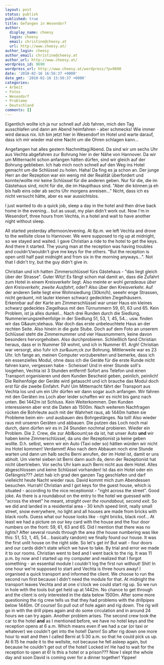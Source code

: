 ```yaml
---
layout: post
status: publish
published: true
title: Gefangen in Wesendorf
author:
  display_name: cheesy
  login: cheesy
  email: christine@cheesy.at
  url: http://www.cheesy.at/
author_login: cheesy
author_email: christine@cheesy.at
author_url: http://www.cheesy.at/
wordpress_id: 9690
wordpress_url: http://www.cheesy.at/wordpress/?p=9690
date: '2010-02-16 16:56:37 +0000'
date_gmt: '2010-02-16 15:56:37 +0000'
categories:
- Arbeit
- Fotos
- Wesendorf
- Probleme
- Deutschland
comments: []
---
```

<!--:de-->Eigentlich wollte ich ja nur schnell auf Job fahren, mich den Tag ausschlafen und dann am Abend heimfahren - aber schmecks! Wie immer wird daraus nix. Ich bin jetzt hier in Wesendorf im Hotel und warte darauf, dass ich mir wieder mal eine Nacht um die Ohren schlagen kann...
Angefangen hat alles gestern Nachmittag/Abend. Da sind wir um sechs Uhr aus Vechta abgefahren zur Bohrung hier in der Nähe von Hannover. Da wir um Mitternacht schon anfangen hätten dürfen, sind wir gleich auf der Bohrung geblieben. Ich hab mich noch schnell auf den Weg ins Hotel gemacht um die Schlüssel zu holen. Haha! Da fing es ja schon an. Der junge Herr an der Rezeption war ein wenig mit der Realität überfordert und konnte/wollte mir keine Schlüssel für die anderen geben. Nur für die, die im Gästehaus sind, nicht für die, die im Haupthaus sind. "Aber die können ja eh bis halb eins oder ab sechs Uhr morgens anreisen..." Nicht, dass ich es nicht versucht hätte, aber es war aussichtslos.
<!--:--><!--:en-->I just wanted to do a quick job, sleep a day in the hotel and then drive back home in the evening... but as usual, my plan didn't work out. Now I'm in Wesendorf, three hours from Vechta, in a hotel and wait to have another night without sleep.
All started yesterday afternoon/evening. At 6p.m. we left Vechta and drove to the wellsite close to Hannover. We were supposed to rig up at midnight, so we stayed and waited. I gave Christian a ride to the hotel to get the keys. And there it started. The young man at the reception was having troubles and couldn't/wouldn't give me keys for the others. "But the reception is open until half past midnight and from six in the morning anyways...". Not that I didn't try, but the guy didn't give in.
<!--:--><!--more--><!--:de-->
Christian und ich hatten Zimmerschlüssel fürs Gästehaus - "das liegt gleich über der Strasse". Guter Witz! Es fängt schon mal damit an, dass die Zufahrt zum Hotel in einem Kreisverkehr liegt. Also meinte er wohl _geradeaus über den Kreisverkehr, zweite Ausfahrt_, oder? Also über den Kreisverkehr. Auf der anderen Seite liegt eine Wohnsiedlung (30km/h), seeehr enge Strassen, nicht geräumt, mit lauter kleinen schwarz gedeckten Ziegelhäusern. Erkennbar auf der Karte am Zimmerschlüssel war unser Haus ein kleines schwarz gedecktes Ziegelhaus mit den Türnummern 59, 61, 63 und 65. Kein Problem, ist ja alles dunkel... Nach drei Runden durch die Siedlung, Nummerierungsreihenfolge in der Siedlung 51, 53, 1, 45, 54... usw. finden wir das G&aum;stehaus. War doch das erste unbeleuchtete Haus an der rechten Seite. Also hinein in die gute Stube. Doch auf dem Foto an unserem Schlüssel steht die Zimmernummer und vier Hausnummern, keine davon besonders hervorgehoben. Also durchprobieren. Schließlich fand Christian heraus, dass er in Nummer 59 wohnt, und ich in Nummer 61. Argh!
Christian war versorgt, also fuhr ich zur&uum;ck zur Bohrung. Mittlerweile war es 23 Uhr. Ich fange an, meinen Computer vorzubereiten und bemerke, dass ich ein essenzielles Modul, ohne dass ich die Geräte für die erste Runde nicht fahren kann, vergessen habe - Scheisse! Und in einer Stunde soll's losgehen, Vechta ist 3 Stunden entfernt!
Sofort ans Telefon und einen Transport organisieren und dem Kunden Bescheid geben, peinlich, peinlich! Die Reihenfolge der Geräte wird getauscht und ich brauche das Modul doch erst für die zweite Einfahrt. Puh! Um Mitternacht fährt der Transport aus Vechta los und um ein Uhr dürfen wir dann sogar auch anfangen.
Wir fahren mit den Geräten ins Loch aber leider schaffen wir es nicht bis ganz nach unten. Bei 1442m ist Schluss. Kein Weiterkommen. Den Kunden interessieren aber erst die Daten ab 1500m. Nach weiterem Nachfragen rücken die Bohrleute auch mit der Wahrheit raus, ab 1440m hatten sie Probleme beim ein- und ausbauen des Bohrgestänges. Na toll! Also wieder raus mit unseren Geräten und abbauen. Die putzen das Loch noch mal durch, dann dürfen wir es in 24 Stunden nochmal probieren.
Wieder ein Problem. Die 2. Crew, die zur Abl&oouml;se da ist, hat unser Auto **und** wir haben keine Zimmerschlüssel, da uns der Rezeptionist ja keine geben wollte. D.h. selbst, wenn wir ein Auto (Taxi oder so) hätten würden wir nicht ins Hotel kommen! Verdammt! Also nach dem Abbauen noch eine Stunde warten und dann um halb sechs Berni anrufen, der im Hotel ist, damit er uns abholt.
Um viertel sieben ist Berni dann auch da, denn der Rezeptionist hat nicht übertrieben. Vor sechs Uhr kam auch Berni nicht aus dem Hotel. Alles abgeschlossen und keine Schlüssel vorhanden! Ist das ein Hotel oder ein Gefängnis???
Jetzt hab ich grad den ganzen Tag geschlafen und darf vielleicht heute Nacht wieder raus. David kommt mich zum Abendessen besuchen. Hurrah!<!--:--><!--:en-->
Christian and I got keys for the guest house, which is situated - according to the nice receptionist - "right across the street". Good joke. As there is a roundabout on the entry to the hotel we guessed with "across the street" he meant, _straight over the roundabout, second exit_. So we did and landed in a residential area - 30 km/h speed limit, really small street, snow everywhere, no light and all houses are made from bricks with black roofs. Guess what our house looks like - right bricks, black roof... At least we had a picture on our key card with the house and the four door numbers on the front: 59, 61, 63 and 65. Did I mention that there was no lights? After several rounds through the area (the house numbering was like this: 51, 53, 1, 45, 54... basically random) we finally found our house. It was the first unlit house on the right side. So let's get in! But wait - four doors and our cards didn't state which we have to take. By trial and error we made it to our rooms.
Christian went to bed and I went back to the rig. It was 11 p.m. by now and I started up my computer and realized that I forgot something - an essential module I couldn't log the first run without! Shit! In one hour we're supposed to start and Vechta is three hours away!
I organised a quick transport and informed the client. We choose to run the second run first because I didn't need the module for that. At midnight the transport leaves Vechta and at one o'clock we could start rig up.
So we run in hole with the tools but get held up at 1442m. No chance to get through and the client is only interested in the data below 1500m. After some more questioning the rig crew tells us that they had problems with the drillpipes below 1440m. Of course! So pull out of hole again and rig down. The rig will go in with the drill pipes again and do some circulation and in around 24 hours we can try again.
Another problem arises. The second crew took the car to the hotel **and** as I mentioned before, we have no hotel keys and the reception opens at 6 a.m. Which means even if we had a car (or taxi or whatever) we couldn't get into the hotel! Damn! So after rig down one more hour to wait and then I called Berni at 5:30 a.m. so that he could pick us up.
At 6:15 he made it to the wellsite, not because he fell asleep again, but because he couldn't get out of the hotel! Locked in! He had to wait for the reception to open at 6! Is this a hotel or a prison???
Now I slept the whole day and soon David is coming over for a dinner together! Yippee!<!--:-->
